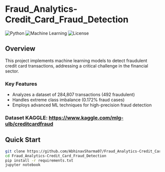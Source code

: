 # Fraud_Analytics-Credit_Card_Fraud_Detection


![Python](https://img.shields.io/badge/Python-3.7%2B-blue)
![Machine Learning](https://img.shields.io/badge/Machine%20Learning-Fraud%20Detection-orange)
![License](https://img.shields.io/badge/License-MIT-green)

## Overview

This project implements machine learning models to detect fraudulent credit card transactions, addressing a critical challenge in the financial sector.

### Key Features
- Analyzes a dataset of 284,807 transactions (492 fraudulent)
- Handles extreme class imbalance (0.172% fraud cases)
- Employs advanced ML techniques for high-precision fraud detection

### Dataset KAGGLE: https://www.kaggle.com/mlg-ulb/creditcardfraud

## Quick Start

```bash
git clone https://github.com/AbhinavSharma07/Fraud_Analytics-Credit_Card_Fraud_Detection.git
cd Fraud_Analytics-Credit_Card_Fraud_Detection
pip install -r requirements.txt
jupyter notebook
